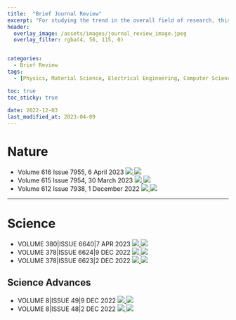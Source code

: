 ```yaml
---
title:  "Brief Journal Review"
excerpt: "For studying the trend in the overall field of research, this is the personal review after briefly studying the journal serires: Nature & Science"
header:
  overlay_image: /assets/images/journal_review_image.jpeg
  overlay_filter: rgba(4, 56, 115, 0)


categories:
  - Brief Review
tags:
  - [Physics, Material Science, Electrical Engineering, Computer Science]

toc: true
toc_sticky: true
 
date: 2022-12-03
last_modified_at: 2023-04-09
---
```


# Nature
- Volume 616 Issue 7955, 6 April 2023 <a href="https://www.nature.com/nature/volumes/616/issues/7955"> <img src="https://img.shields.io/badge/Nature-Link-lightgrey"> </a> <a href="https://q-inho.github.io/brief%20review/Nature-volume-616-issue-7955/"> <img src="https://img.shields.io/badge/-Review%20Blog-181717?logo=GitHub"> </a>
- Volume 615 Issue 7954, 30 March 2023 <a href="https://www.nature.com/nature/volumes/615/issues/7954"> <img src="https://img.shields.io/badge/Nature-Link-lightgrey"> </a> <a href="https://q-inho.github.io/brief%20review/Nature-volume-615-issue-7954/"> <img src="https://img.shields.io/badge/-Review%20Blog-181717?logo=GitHub"> </a>
- Volume 612 Issue 7938, 1 December 2022 <a href="https://www.nature.com/nature/volumes/612/issues/7938"> <img src="https://img.shields.io/badge/Nature-Link-lightgrey"> </a>  <a href="https://q-inho.github.io/brief%20review/Nature-volume-612-issue-7938/"> <img src="https://img.shields.io/badge/-Review%20Blog-181717?logo=GitHub"> </a>

---

# Science
- VOLUME 380\|ISSUE 6640\|7 APR 2023 <a href="https://www.science.org/toc/science/380/6640"> <img src="https://img.shields.io/badge/Science-Link-lightgrey"> </a> <a href="https://q-inho.github.io/brief%20review/Science-volume-380-issue-6640/"> <img src="https://img.shields.io/badge/-Review%20Blog-181717?logo=GitHub"> </a>
- VOLUME 378\|ISSUE 6624\|9 DEC 2022 <a href="https://www.science.org/toc/science/378/6624"> <img src="https://img.shields.io/badge/Science-Link-lightgrey"> </a> <a href="https://q-inho.github.io/brief%20review/Science-volume-378-issue-6624/"> <img src="https://img.shields.io/badge/-Review%20Blog-181717?logo=GitHub"> </a>
- VOLUME 378\|ISSUE 6623\|2 DEC 2022 <a href="https://www.science.org/toc/science/378/6623"> <img src="https://img.shields.io/badge/Science-Link-lightgrey"> </a> <a href="https://q-inho.github.io/brief%20review/Science-volume-378-issue-6623/"> <img src="https://img.shields.io/badge/-Review%20Blog-181717?logo=GitHub"> </a>

## Science Advances
- VOLUME 8\|ISSUE 49\|9 DEC 2022 <a href="https://www.science.org/toc/sciadv/8/49"> <img src="https://img.shields.io/badge/Science%20Advances-Link-lightgrey"> </a> <a href="https://q-inho.github.io/brief%20review/Science-Advances-volume-8-issue-49/"> <img src="https://img.shields.io/badge/-Review%20Blog-181717?logo=GitHub"> </a>
- VOLUME 8\|ISSUE 48\|2 DEC 2022 <a href="https://www.science.org/toc/sciadv/8/48"> <img src="https://img.shields.io/badge/Science%20Advances-Link-lightgrey"> </a> <a href="https://q-inho.github.io/brief%20review/Science-Advances-volume-8-issue-48/"> <img src="https://img.shields.io/badge/-Review%20Blog-181717?logo=GitHub"> </a>
